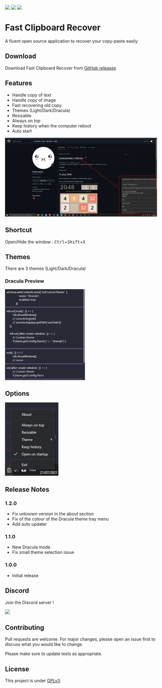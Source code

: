 ![](https://img.shields.io/codefactor/grade/github/Darkempire78/Fast-Clipboard-Recover?style=for-the-badge) ![](https://img.shields.io/github/repo-size/Darkempire78/Fast-Clipboard-Recover?style=for-the-badge) <a href="https://discord.com/invite/sPvJmY7mcV"><img src="https://img.shields.io/discord/831524351311609907?color=%237289DA&label=DISCORD&style=for-the-badge"></a>

# Fast Clipboard Recover
A fluent open source application to recover your copy-paste easily

## Download

Download Fast Clipboard Recover from [GitHub releases](https://github.com/Darkempire78/Fast-Clipboard-Recover/releases/)

## Features

* Handle copy of text
* Handle copy of image
* Fast recovering old copy
* Themes (Light/Dark/Dracula)
* Resizable
* Always on top
* Keep history when the computer reboot
* Auto start

<img src="https://github.com/Darkempire78/Fast-Clipboard-Recover/blob/main/Preview.png" width="900"/>

## Shortcut

Open/Hide the window : <kbd>Ctrl</kbd>+<kbd>Shift</kbd>+<kbd>X</kbd>

## Themes

There are 3 themes (Light/Dark/Dracula)

### Dracula Preview

<img src="Dracula.png" height="300"/>

## Options

<img src="Options.png"/>

## Release Notes

### 1.2.0
* Fix unknown version in the about section
* Fix of the colour of the Dracula theme tray menu
* Add auto updater
### 1.1.0
* New Dracula mode
* Fix small theme selection issue
### 1.0.0
* Initial release

## Discord

Join the Discord server !

[![](https://i.imgur.com/UfyvtOL.png)](https://discord.gg/sPvJmY7mcV)

## Contributing

Pull requests are welcome. For major changes, please open an issue first to discuss what you would like to change.

Please make sure to update tests as appropriate.


## License

This project is under [GPLv3](LICENSE).
